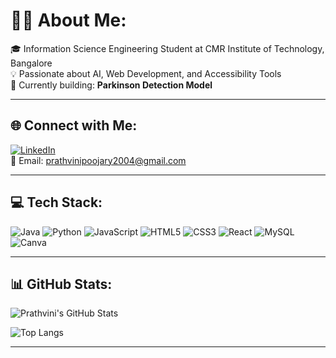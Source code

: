 # 👩‍💻 About Me:
🎓 Information Science Engineering Student at CMR Institute of Technology, Bangalore  
💡 Passionate about AI, Web Development, and Accessibility Tools  
🚀 Currently building:  **Parkinson Detection Model**

---

## 🌐 Connect with Me:
[![LinkedIn](https://img.shields.io/badge/LinkedIn-0077B5.svg?&style=for-the-badge&logo=linkedin&logoColor=white)](https://www.linkedin.com/in/prathvini-poojary-91b441301)   
📧 Email: prathvinipoojary2004@gmail.com

---

## 💻 Tech Stack:

![Java](https://img.shields.io/badge/Java-ED8B00?style=flat-square&logo=java&logoColor=white)
![Python](https://img.shields.io/badge/Python-3776AB?style=flat-square&logo=python&logoColor=white)
![JavaScript](https://img.shields.io/badge/JavaScript-F7DF1E?style=flat-square&logo=javascript&logoColor=black)
![HTML5](https://img.shields.io/badge/HTML5-E34F26?style=flat-square&logo=html5&logoColor=white)
![CSS3](https://img.shields.io/badge/CSS3-1572B6?style=flat-square&logo=css3&logoColor=white)
![React](https://img.shields.io/badge/React-20232A?style=flat-square&logo=react&logoColor=61DAFB)
![MySQL](https://img.shields.io/badge/MySQL-4479A1?style=flat-square&logo=mysql&logoColor=white)
![Canva](https://img.shields.io/badge/Canva-00C4CC?style=flat-square&logo=canva&logoColor=white)

---

## 📊 GitHub Stats:

![Prathvini's GitHub Stats](https://github-readme-stats.vercel.app/api?username=Prathvini30&show_icons=true&theme=radical)

![Top Langs](https://github-readme-stats.vercel.app/api/top-langs/?username=Prathvini30&layout=compact&theme=radical)


---


